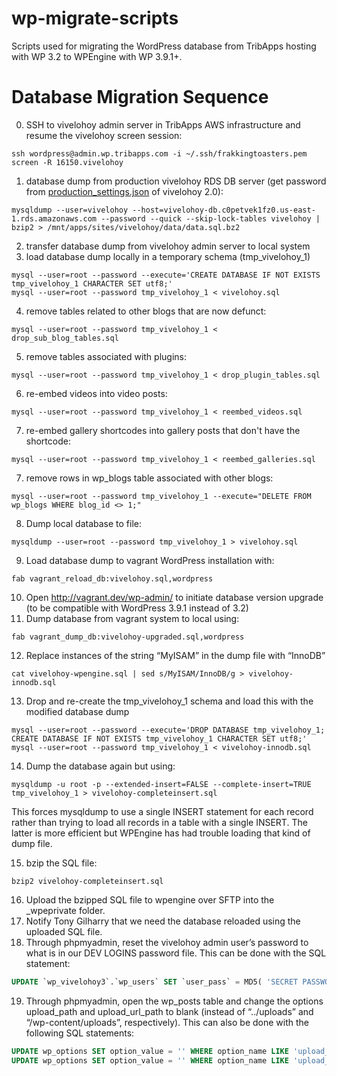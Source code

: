 wp-migrate-scripts
==================

Scripts used for migrating the WordPress database from TribApps hosting with WP 3.2 to WPEngine with WP 3.9.1+.

# Database Migration Sequence

0. SSH to vivelohoy admin server in TribApps AWS infrastructure and resume the vivelohoy screen session:

  ```
  ssh wordpress@admin.wp.tribapps.com -i ~/.ssh/frakkingtoasters.pem
  screen -R 16150.vivelohoy
  ```
  
1. database dump from production vivelohoy RDS DB server (get password from [production_settings.json](https://github.com/vivelohoy/vivelohoy-2.0/blob/master/data/production_settings.json#L45) of vivelohoy 2.0):

  ```
  mysqldump --user=vivelohoy --host=vivelohoy-db.c0petvek1fz0.us-east-1.rds.amazonaws.com --password --quick --skip-lock-tables vivelohoy | bzip2 > /mnt/apps/sites/vivelohoy/data/data.sql.bz2
  ```
  
2. transfer database dump from vivelohoy admin server to local system
3. load database dump locally in a temporary schema (tmp_vivelohoy_1)

  ```
  mysql --user=root --password --execute='CREATE DATABASE IF NOT EXISTS tmp_vivelohoy_1 CHARACTER SET utf8;'
  mysql --user=root --password tmp_vivelohoy_1 < vivelohoy.sql
  ```
  
4. remove tables related to other blogs that are now defunct:

  ```
  mysql --user=root --password tmp_vivelohoy_1 < drop_sub_blog_tables.sql
  ```
  
5. remove tables associated with plugins:

  ```
  mysql --user=root --password tmp_vivelohoy_1 < drop_plugin_tables.sql
  ```

6. re-embed videos into video posts:

  ```
  mysql --user=root --password tmp_vivelohoy_1 < reembed_videos.sql
  ```

7. re-embed gallery shortcodes into gallery posts that don't have the shortcode:

  ```
  mysql --user=root --password tmp_vivelohoy_1 < reembed_galleries.sql
  ```

7. remove rows in wp_blogs table associated with other blogs:

  ```
  mysql --user=root --password tmp_vivelohoy_1 --execute="DELETE FROM wp_blogs WHERE blog_id <> 1;"
  ```

8. Dump local database to file:

  ```
  mysqldump --user=root --password tmp_vivelohoy_1 > vivelohoy.sql
  ```
  
9. Load database dump to vagrant WordPress installation with:

  ```
  fab vagrant_reload_db:vivelohoy.sql,wordpress
  ```
  
10. Open http://vagrant.dev/wp-admin/ to initiate database version upgrade (to be compatible with WordPress 3.9.1 instead of 3.2)
11. Dump database from vagrant system to local using:

  ```
  fab vagrant_dump_db:vivelohoy-upgraded.sql,wordpress
  ```
  
12. Replace instances of the string “MyISAM” in the dump file with “InnoDB”

  ```
  cat vivelohoy-wpengine.sql | sed s/MyISAM/InnoDB/g > vivelohoy-innodb.sql
  ```

13. Drop and re-create the tmp_vivelohoy_1 schema and load this with the modified database dump

  ```
  mysql --user=root --password --execute='DROP DATABASE tmp_vivelohoy_1; CREATE DATABASE IF NOT EXISTS tmp_vivelohoy_1 CHARACTER SET utf8;'
  mysql --user=root --password tmp_vivelohoy_1 < vivelohoy-innodb.sql
  ```

14. Dump the database again but using:

  ```
  mysqldump -u root -p --extended-insert=FALSE --complete-insert=TRUE tmp_vivelohoy_1 > vivelohoy-completeinsert.sql
  ```
  
  This forces mysqldump to use a single INSERT statement for each record rather than trying to load all records in a table with a single INSERT. The latter is more efficient but WPEngine has had trouble loading that kind of dump file.

15. bzip the SQL file:

  ```
  bzip2 vivelohoy-completeinsert.sql
  ```

16. Upload the bzipped SQL file to wpengine over SFTP into the _wpeprivate folder.
17. Notify Tony Gilharry that we need the database reloaded using the uploaded SQL file.
18. Through phpmyadmin, reset the vivelohoy admin user’s password to what is in our DEV LOGINS password file. This can be done with the SQL statement:

  ```sql
  UPDATE `wp_vivelohoy3`.`wp_users` SET `user_pass` = MD5( 'SECRET PASSWORD' ) WHERE `wp_users`.`user_login` LIKE 'vivelohoy3';
  ```
  
19. Through phpmyadmin, open the wp_posts table and change the options upload_path and upload_url_path to blank (instead of “../uploads” and “/wp-content/uploads”, respectively). This can also be done with the following SQL statements:

  ```sql
  UPDATE wp_options SET option_value = '' WHERE option_name LIKE 'upload_path';
  UPDATE wp_options SET option_value = '' WHERE option_name LIKE 'upload_url_path';
  ```
  
